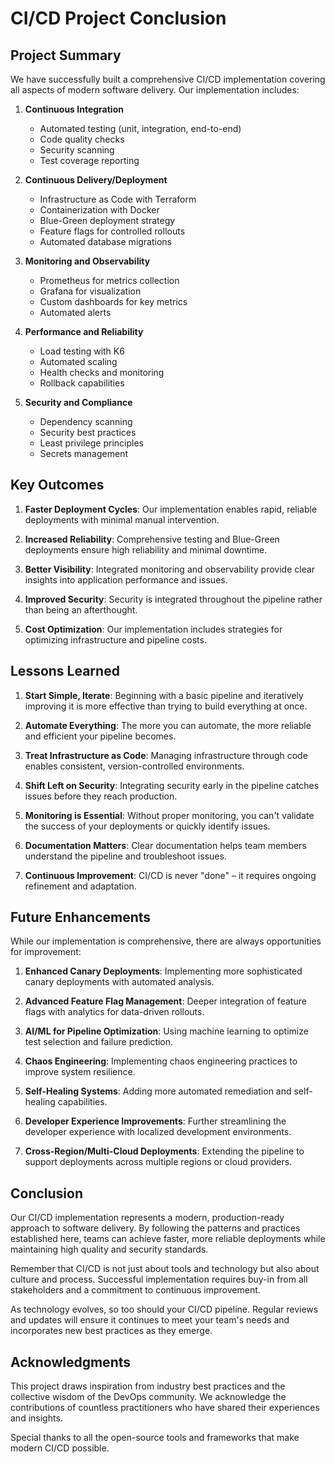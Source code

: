 # CI/CD Project Conclusion

## Project Summary

We have successfully built a comprehensive CI/CD implementation covering all aspects of modern software delivery. Our implementation includes:

1. **Continuous Integration**
   - Automated testing (unit, integration, end-to-end)
   - Code quality checks
   - Security scanning
   - Test coverage reporting

2. **Continuous Delivery/Deployment**
   - Infrastructure as Code with Terraform
   - Containerization with Docker
   - Blue-Green deployment strategy
   - Feature flags for controlled rollouts
   - Automated database migrations

3. **Monitoring and Observability**
   - Prometheus for metrics collection
   - Grafana for visualization
   - Custom dashboards for key metrics
   - Automated alerts

4. **Performance and Reliability**
   - Load testing with K6
   - Automated scaling
   - Health checks and monitoring
   - Rollback capabilities

5. **Security and Compliance**
   - Dependency scanning
   - Security best practices
   - Least privilege principles
   - Secrets management

## Key Outcomes

1. **Faster Deployment Cycles**: Our implementation enables rapid, reliable deployments with minimal manual intervention.

2. **Increased Reliability**: Comprehensive testing and Blue-Green deployments ensure high reliability and minimal downtime.

3. **Better Visibility**: Integrated monitoring and observability provide clear insights into application performance and issues.

4. **Improved Security**: Security is integrated throughout the pipeline rather than being an afterthought.

5. **Cost Optimization**: Our implementation includes strategies for optimizing infrastructure and pipeline costs.

## Lessons Learned

1. **Start Simple, Iterate**: Beginning with a basic pipeline and iteratively improving it is more effective than trying to build everything at once.

2. **Automate Everything**: The more you can automate, the more reliable and efficient your pipeline becomes.

3. **Treat Infrastructure as Code**: Managing infrastructure through code enables consistent, version-controlled environments.

4. **Shift Left on Security**: Integrating security early in the pipeline catches issues before they reach production.

5. **Monitoring is Essential**: Without proper monitoring, you can't validate the success of your deployments or quickly identify issues.

6. **Documentation Matters**: Clear documentation helps team members understand the pipeline and troubleshoot issues.

7. **Continuous Improvement**: CI/CD is never "done" – it requires ongoing refinement and adaptation.

## Future Enhancements

While our implementation is comprehensive, there are always opportunities for improvement:

1. **Enhanced Canary Deployments**: Implementing more sophisticated canary deployments with automated analysis.

2. **Advanced Feature Flag Management**: Deeper integration of feature flags with analytics for data-driven rollouts.

3. **AI/ML for Pipeline Optimization**: Using machine learning to optimize test selection and failure prediction.

4. **Chaos Engineering**: Implementing chaos engineering practices to improve system resilience.

5. **Self-Healing Systems**: Adding more automated remediation and self-healing capabilities.

6. **Developer Experience Improvements**: Further streamlining the developer experience with localized development environments.

7. **Cross-Region/Multi-Cloud Deployments**: Extending the pipeline to support deployments across multiple regions or cloud providers.

## Conclusion

Our CI/CD implementation represents a modern, production-ready approach to software delivery. By following the patterns and practices established here, teams can achieve faster, more reliable deployments while maintaining high quality and security standards.

Remember that CI/CD is not just about tools and technology but also about culture and process. Successful implementation requires buy-in from all stakeholders and a commitment to continuous improvement.

As technology evolves, so too should your CI/CD pipeline. Regular reviews and updates will ensure it continues to meet your team's needs and incorporates new best practices as they emerge.

## Acknowledgments

This project draws inspiration from industry best practices and the collective wisdom of the DevOps community. We acknowledge the contributions of countless practitioners who have shared their experiences and insights.

Special thanks to all the open-source tools and frameworks that make modern CI/CD possible.